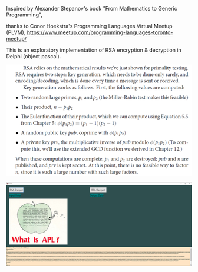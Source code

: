 Inspired by Alexander Stepanov's book "From Mathematics to Generic Programming", 

thanks to Conor Hoekstra's Programming Languages Virtual Meetup (PLVM),
https://www.meetup.com/programming-languages-toronto-meetup/

This is an exploratory implementation of RSA encryption & decryption
in Delphi (object pascal).

![screenshot](A_Stepanov_RSA%28small%29.png)


![screenshot](screenshot%20small.png)
